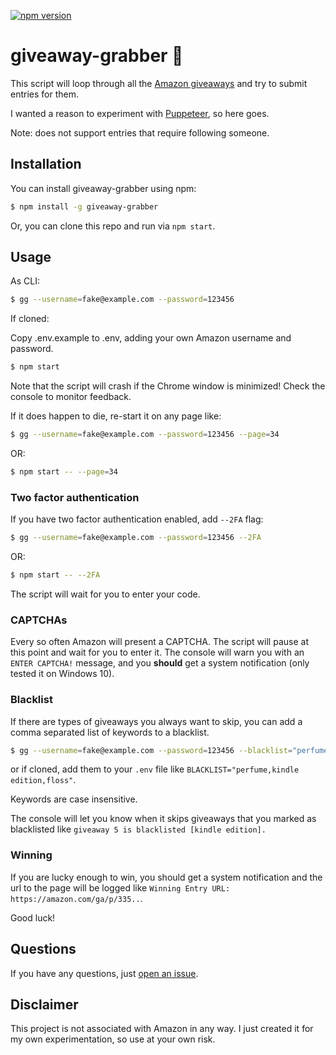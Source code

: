 [![npm version](https://badge.fury.io/js/giveaway-grabber.svg)](https://badge.fury.io/js/giveaway-grabber)

# giveaway-grabber 🎁

This script will loop through all the [Amazon giveaways](https://www.amazon.com/ga/giveaways/) and try to submit entries for them. 

I wanted a reason to experiment with [Puppeteer](https://github.com/GoogleChrome/puppeteer), so here goes.

Note: does not support entries that require following someone.

## Installation

You can install giveaway-grabber using npm:

```bash
$ npm install -g giveaway-grabber
```

Or, you can clone this repo and run via `npm start`.

## Usage

As CLI:

```bash
$ gg --username=fake@example.com --password=123456
```

If cloned:

Copy .env.example to .env, adding your own Amazon username and password.

```bash
$ npm start
```

Note that the script will crash if the Chrome window is minimized! Check the console to monitor feedback.

If it does happen to die, re-start it on any page like:

```bash
$ gg --username=fake@example.com --password=123456 --page=34
```

OR:

```bash
$ npm start -- --page=34
```

### Two factor authentication

If you have two factor authentication enabled, add `--2FA` flag:

```bash
$ gg --username=fake@example.com --password=123456 --2FA
```

OR:

```bash
$ npm start -- --2FA
```

The script will wait for you to enter your code. 

### CAPTCHAs

Every so often Amazon will present a CAPTCHA. The script will pause at this 
point and wait for you to enter it. The console will warn you with an `ENTER CAPTCHA!` message,
and you **should** get a system notification (only tested it on Windows 10).

### Blacklist

If there are types of giveaways you always want to skip, you can add a comma separated list of keywords 
to a blacklist.

```bash
$ gg --username=fake@example.com --password=123456 --blacklist="perfume,kindle edition,floss"
```

or if cloned, add them to your `.env` file like `BLACKLIST="perfume,kindle edition,floss"`.

Keywords are case insensitive.

The console will let you know when it skips giveaways that you marked as blacklisted like `giveaway 5 is blacklisted [kindle edition].`

### Winning

If you are lucky enough to win, you should get a system notification and the url to
the page will be logged like `Winning Entry URL: https://amazon.com/ga/p/335..`.

Good luck!

## Questions

If you have any questions, just [open an issue](https://github.com/jpchip/giveaway-grabber/issues/new).

## Disclaimer

This project is not associated with Amazon in any way. I just created it for my own experimentation, so use at your own risk.
